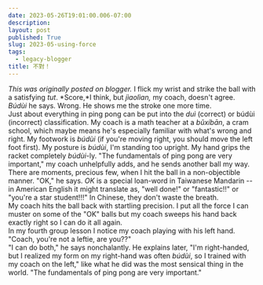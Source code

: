 ```yaml
---
date: 2023-05-26T19:01:00.006-07:00
description: 
layout: post
published: True
slug: 2023-05-using-force
tags:
  - legacy-blogger
title: 不對！
---
```


*This was originally posted on blogger.*
I flick my wrist and strike the ball with a satisfying *tut*. *Score,*I think, but *jìaolìan,* my coach, doesn't agree. *Búdùi* he says. Wrong. He shows me the stroke one more time.  
Just about everything in ping pong can be put into the *duì* (correct) or búdùi (incorrect) classification. My coach is a math teacher at a *bǔxíbān*, a cram school, which maybe means he's especially familiar with what's wrong and right. My footwork is *búdùi* (if you're moving right, you should move the left foot first). My posture is *búdùi*, I'm standing too upright. My hand grips the racket completely *búdùi*-ly. "The fundamentals of ping pong are very important," my coach unhelpfully adds, and he sends another ball my way.  
There are moments, precious few, when I hit the ball in a non-objectible manner. "OK," he says. *OK* is a special loan-word in Taiwanese Mandarin -- in American English it might translate as, "well done!" or "fantastic!!" or "you're a star student!!!" In Chinese, they don't waste the breath.  
My coach hits the ball back with startling precision. I put all the force I can muster on some of the "OK" balls but my coach sweeps his hand back exactly right so I can do it all again.   
In my fourth group lesson I notice my coach playing with his left hand.  
"Coach, you're not a leftie, are you??"   
"I can do both," he says nonchalantly. He explains later, "I'm right-handed, but I realized my form on my right-hand was often *búdùi*, so I trained with my coach on the left," like what he did was the most sensical thing in the world. "The fundamentals of ping pong are very important."